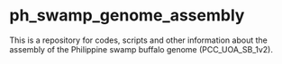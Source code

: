 # ph_swamp_genome_assembly
This is a repository for codes, scripts and other information about the assembly of the Philippine swamp buffalo genome (PCC_UOA_SB_1v2).
